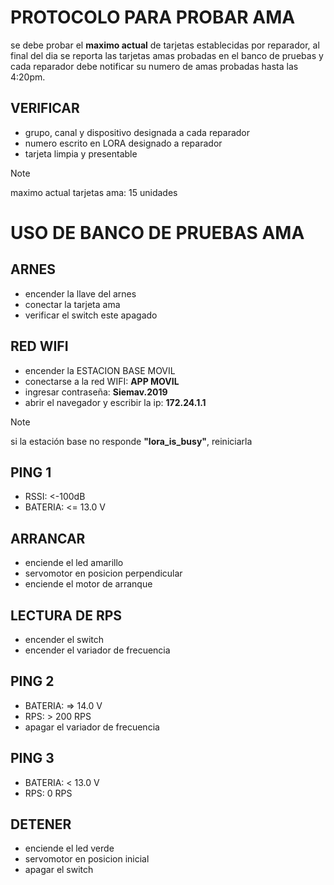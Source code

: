 # PROTOCOLO PARA PROBAR AMA
se debe probar el **maximo actual** de tarjetas establecidas por reparador, al final del dia se reporta las tarjetas amas probadas en el banco de pruebas y cada reparador debe notificar su numero de amas probadas hasta las 4:20pm.
## VERIFICAR
- grupo, canal y dispositivo designada a cada reparador
- numero escrito en LORA designado a reparador
- tarjeta limpia y presentable
> [!NOTE]
> maximo actual tarjetas ama: 15 unidades

# USO DE BANCO DE PRUEBAS AMA
## ARNES
- encender la llave del arnes
- conectar la tarjeta ama 
- verificar el switch este apagado
## RED WIFI
- encender la ESTACION BASE MOVIL
- conectarse a la red WIFI: **APP MOVIL**
- ingresar contraseña: **Siemav.2019**
- abrir el navegador y escribir la ip: **172.24.1.1**
> [!NOTE]
> si la estación base no responde **"lora_is_busy"**, reiniciarla 
## PING 1 
- RSSI: <-100dB
- BATERIA: <= 13.0 V
## ARRANCAR
- enciende el led amarillo 
- servomotor en posicion perpendicular
- enciende el motor de arranque 
## LECTURA DE RPS 
- encender el switch
- encender el variador de frecuencia
## PING 2
- BATERIA: => 14.0 V
- RPS: > 200 RPS
- apagar el variador de frecuencia
## PING 3
- BATERIA: < 13.0 V
- RPS: 0 RPS
## DETENER 
- enciende el led verde 
- servomotor en posicion inicial
- apagar el switch


